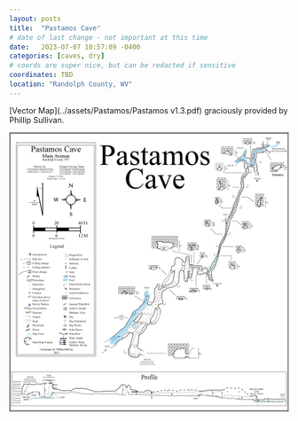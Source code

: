 ```yaml
---
layout: posts
title:  "Pastamos Cave"
# date of last change - not important at this time
date:   2023-07-07 10:57:09 -0400
categories: [caves, dry]
# coords are super nice, but can be redacted if sensitive
coordinates: TBD
location: "Randolph County, WV"
---
```


[Vector Map](../assets/Pastamos/Pastamos v1.3.pdf) graciously provided by Phillip Sullivan.

![image](../assets/Pastamos/Pastamos.png)

